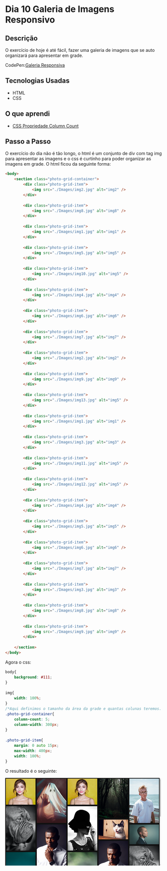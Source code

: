 # Dia 10 Galeria de Imagens Responsivo

## Descrição

O exercício de hoje é até fácil, fazer uma galeria de imagens que se auto organizará para apresentar em grade.

CodePen:[Galeria Responsiva](https://codepen.io/albusquercus94/pen/xxrGpYy)

## Tecnologias Usadas

* HTML
* CSS

## O que aprendi

* [CSS Propriedade Column Count](https://www.w3schools.com/cssref/css3_pr_column-count.asp)

## Passo a Passo

O exercício do dia não é tão longo, o html é um conjunto de div com tag img para apresentar as imagens e o css é curtinho para poder organizar as imagens em grade. O html ficou da seguinte forma:

~~~html
<body>
    <section class="photo-grid-container">
        <div class="photo-grid-item">
            <img src="./Images/img2.jpg" alt="img2" />
        </div>
        
        <div class="photo-grid-item">
            <img src="./Images/img8.jpg" alt="img8" />
        </div>
        
        <div class="photo-grid-item">
            <img src="./Images/img1.jpg" alt="img1" />
        </div>
        
        <div class="photo-grid-item">
            <img src="./Images/img5.jpg" alt="img5" />
        </div>

        <div class="photo-grid-item">
            <img src="./Images/img10.jpg" alt="img5" />
        </div>
        
        <div class="photo-grid-item">
            <img src="./Images/img4.jpg" alt="img4" />
        </div>
        
        <div class="photo-grid-item">
            <img src="./Images/img6.jpg" alt="img6" />
        </div>
        
        <div class="photo-grid-item">
            <img src="./Images/img7.jpg" alt="img7" />
        </div>
        
        <div class="photo-grid-item">
            <img src="./Images/img2.jpg" alt="img2" />
        </div>
        
        <div class="photo-grid-item">
            <img src="./Images/img9.jpg" alt="img9" />
        </div>

        <div class="photo-grid-item">
            <img src="./Images/img13.jpg" alt="img5" />
        </div>
        
        <div class="photo-grid-item">
            <img src="./Images/img1.jpg" alt="img1" />
        </div>

        <div class="photo-grid-item">
            <img src="./Images/img3.jpg" alt="img3" />
        </div>
        
        <div class="photo-grid-item">
            <img src="./Images/img11.jpg" alt="img5" />
        </div>
        
        <div class="photo-grid-item">
            <img src="./Images/img12.jpg" alt="img5" />
        </div>
        
        <div class="photo-grid-item">
            <img src="./Images/img4.jpg" alt="img4" />
        </div>
        
        <div class="photo-grid-item">
            <img src="./Images/img5.jpg" alt="img5" />
        </div>
        
        <div class="photo-grid-item">
            <img src="./Images/img6.jpg" alt="img6" />
        </div>
        
        <div class="photo-grid-item">
            <img src="./Images/img7.jpg" alt="img7" />
        </div>
        
        <div class="photo-grid-item">
            <img src="./Images/img3.jpg" alt="img3" />
        </div>
        
        <div class="photo-grid-item">
            <img src="./Images/img8.jpg" alt="img8" />
        </div>
        
        <div class="photo-grid-item">
            <img src="./Images/img9.jpg" alt="img9" />
        </div>
        
    </section>
</body>
~~~

Agora o css:

~~~css
body{
    background: #111;
}

img{
    width: 100%;
}
/*Aqui definimos o tamanho da área da grade e quantas colunas teremos. */
.photo-grid-container{
    column-count: 5;
    column-width: 300px;
}

.photo-grid-item{
    margin: 0 auto 15px;
    max-width: 400px;
    width: 100%;
}
~~~

O resultado é o seguinte:

![Resultado-Final-Dia-10](https://github.com/AlbusQuercus94/One-CSS-per-30-Days/blob/main/Desafios/Dia_10/Images/Resultado-Final-Dia-10.png)